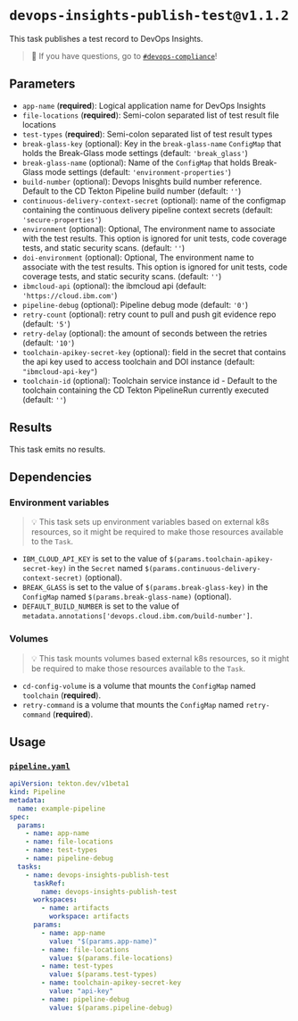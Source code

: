 
# `devops-insights-publish-test@v1.1.2`



This task publishes a test record to DevOps Insights.


> :speech_balloon: If you have questions, go to [`#devops-compliance`](https://ibm-cloudplatform.slack.com/archives/CFQHG5PP1)!

## Parameters

- `app-name` (**required**): Logical application name for DevOps Insights
- `file-locations` (**required**): Semi-colon separated list of test result file locations
- `test-types` (**required**): Semi-colon separated list of test result types
- `break-glass-key` (optional): Key in the `break-glass-name` `ConfigMap` that holds the Break-Glass mode settings (default: `'break_glass'`)
- `break-glass-name` (optional): Name of the `ConfigMap` that holds Break-Glass mode settings (default: `'environment-properties'`)
- `build-number` (optional): Devops Inisghts build number reference. Default to the CD Tekton Pipeline build number (default: `''`)
- `continuous-delivery-context-secret` (optional): name of the configmap containing the continuous delivery pipeline context secrets (default: `'secure-properties'`)
- `environment` (optional): Optional, The environment name to associate with the test results. This option is ignored for unit tests, code coverage tests, and static security scans. (default: `''`)
- `doi-environment` (optional): Optional, The environment name to associate with the test results. This option is ignored for unit tests, code coverage tests, and static security scans. (default: `''`)
- `ibmcloud-api` (optional): the ibmcloud api (default: `'https://cloud.ibm.com'`)
- `pipeline-debug` (optional): Pipeline debug mode (default: `'0'`)
- `retry-count` (optional): retry count to pull and push git evidence repo (default: `'5'`)
- `retry-delay` (optional): the amount of seconds between the retries (default: `'10'`)
- `toolchain-apikey-secret-key` (optional): field in the secret that contains the api key used to access toolchain and DOI instance (default: `"ibmcloud-api-key"`)
- `toolchain-id` (optional): Toolchain service instance id - Default to the toolchain containing the CD Tekton PipelineRun currently executed (default: `''`)

## Results

This task emits no results.

## Dependencies

### Environment variables

> :bulb: This task sets up environment variables based on external k8s resources, so it might be required to make those resources available to the `Task`.

- `IBM_CLOUD_API_KEY` is set to the value of `$(params.toolchain-apikey-secret-key)` in the `Secret` named `$(params.continuous-delivery-context-secret)` (optional).
- `BREAK_GLASS` is set to the value of `$(params.break-glass-key)` in the `ConfigMap` named `$(params.break-glass-name)` (optional).
- `DEFAULT_BUILD_NUMBER` is set to the value of `metadata.annotations['devops.cloud.ibm.com/build-number']`.

### Volumes

> :bulb: This task mounts volumes based external k8s resources, so it might be required to make those resources available to the `Task`.

- `cd-config-volume` is a volume that mounts the `ConfigMap` named `toolchain` (**required**).
- `retry-command` is a volume that mounts the `ConfigMap` named `retry-command` (**required**).

## Usage

### [`pipeline.yaml`](samples/pipeline.yaml)

```yaml
apiVersion: tekton.dev/v1beta1
kind: Pipeline
metadata:
  name: example-pipeline
spec:
  params:
    - name: app-name
    - name: file-locations
    - name: test-types
    - name: pipeline-debug
  tasks:
    - name: devops-insights-publish-test
      taskRef:
        name: devops-insights-publish-test
      workspaces:
        - name: artifacts
          workspace: artifacts
      params:
        - name: app-name
          value: "$(params.app-name)"
        - name: file-locations
          value: $(params.file-locations)
        - name: test-types
          value: $(params.test-types)
        - name: toolchain-apikey-secret-key
          value: "api-key"
        - name: pipeline-debug
          value: $(params.pipeline-debug)
```
